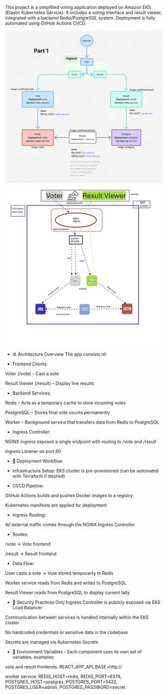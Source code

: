 This project is a simplified voting application deployed on Amazon EKS (Elastic Kubernetes Service). It includes a voting interface and result viewer, integrated with a backend Redis/PostgreSQL system. Deployment is fully automated using GitHub Actions CI/CD.

![Architecture](./architecture/image.png)

![Architecture](./architecture/project3.jpeg)

- ⚙️ Architecture Overview
The app consists of:

- Frontend Clients:

Voter (/vote) – Cast a vote

Result Viewer (/result) – Display live results

- Backend Services:

Redis – Acts as a temporary cache to store incoming votes

PostgreSQL – Stores final vote counts permanently

Worker – Background service that transfers data from Redis to PostgreSQL

- Ingress Controller:

NGINX Ingress exposes a single endpoint with routing to /vote and /result

Ingress Listener on port 80

- 🚀 Deployment Workflow
- Infrastructure Setup: EKS cluster is pre-provisioned (can be automated with Terraform if desired)

- CI/CD Pipeline:

GitHub Actions builds and pushes Docker images to a registry

Kubernetes manifests are applied for deployment

- Ingress Routing:

All external traffic comes through the NGINX Ingress Controller

- Routes:

/vote → Vote frontend

/result → Result frontend

- Data Flow:

User casts a vote → Vote stored temporarily in Redis

Worker service reads from Redis and writes to PostgreSQL

Result Viewer reads from PostgreSQL to display current tally

- 🔐 Security Practices
Only Ingress Controller is publicly exposed via EKS Load Balancer

Communication between services is handled internally within the EKS cluster

No hardcoded credentials or sensitive data in the codebase

Secrets are managed via Kubernetes Secrets

- 🔧 Environment Variables - Each component uses its own set of variables, examples:

vote and result frontends: REACT_APP_API_BASE=http://<ingress-ip>

worker service:
REDIS_HOST=redis,
REDIS_PORT=6379,
POSTGRES_HOST=postgres,
POSTGRES_PORT=5432,
POSTGRES_USER=admin,
POSTGRES_PASSWORD=secret.
